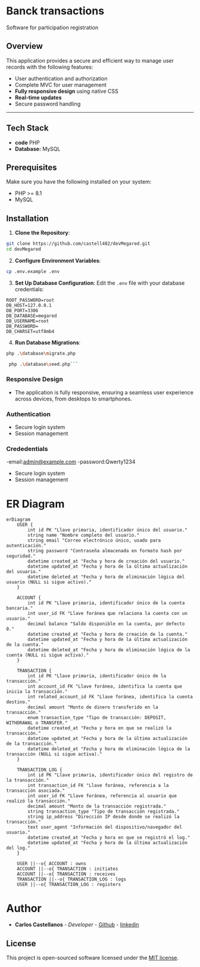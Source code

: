 # Banck transactions

Software for participation registration

## Overview

This application provides a secure and efficient way to manage user records with the following features:

- User authentication and authorization
- Complete MVC for user management
- **Fully responsive design** using native CSS
- **Real-time updates**
- Secure password handling

---

## Tech Stack

- **code** PHP
- **Database:** MySQL

## Prerequisites

Make sure you have the following installed on your system:

- PHP >= 8.1
- MySQL


## Installation

1. **Clone the Repository**:

```bash
git clone https://github.com/castell482/devMegared.git
cd devMegared
```

2. **Configure Environment Variables**:

```bash
cp .env.example .env
```

3. **Set Up Database Configuration**:
   Edit the `.env` file with your database credentials:

```env
ROOT_PASSWORD=root
DB_HOST=127.0.0.1
DB_PORT=3306
DB_DATABASE=megared
DB_USERNAME=root
DB_PASSWORD=
DB_CHARSET=utf8mb4
```

4. **Run Database Migrations**:

```bash
php .\database\migrate.php
```
```bash
 php .\database\seed.php```
```

### Responsive Design

- The application is fully responsive, ensuring a seamless user experience across devices, from desktops to smartphones.


### Authentication

- Secure login system
- Session management


### Crededentials
-email:admin@example.com
-password:Qwerty1234

- Secure login system
- Session management


# ER Diagram

```mermaid
erDiagram
    USER {
        int id PK "Llave primaria, identificador único del usuario."
        string name "Nombre completo del usuario."
        string email "Correo electrónico único, usado para autenticación."
        string password "Contraseña almacenada en formato hash por seguridad."
        datetime created_at "Fecha y hora de creación del usuario."
        datetime updated_at "Fecha y hora de la última actualización del usuario."
        datetime deleted_at "Fecha y hora de eliminación lógica del usuario (NULL si sigue activo)."
    }

    ACCOUNT {
        int id PK "Llave primaria, identificador único de la cuenta bancaria."
        int user_id FK "Llave foránea que relaciona la cuenta con un usuario."
        decimal balance "Saldo disponible en la cuenta, por defecto 0."
        datetime created_at "Fecha y hora de creación de la cuenta."
        datetime updated_at "Fecha y hora de la última actualización de la cuenta."
        datetime deleted_at "Fecha y hora de eliminación lógica de la cuenta (NULL si sigue activa)."
    }

    TRANSACTION {
        int id PK "Llave primaria, identificador único de la transacción."
        int account_id FK "Llave foránea, identifica la cuenta que inicia la transacción."
        int related_account_id FK "Llave foránea, identifica la cuenta destino."
        decimal amount "Monto de dinero transferido en la transacción."
        enum transaction_type "Tipo de transacción: DEPOSIT, WITHDRAWAL o TRANSFER."
        datetime created_at "Fecha y hora en que se realizó la transacción."
        datetime updated_at "Fecha y hora de la última actualización de la transacción."
        datetime deleted_at "Fecha y hora de eliminación lógica de la transacción (NULL si sigue activa)."
    }

    TRANSACTION_LOG {
        int id PK "Llave primaria, identificador único del registro de la transacción."
        int transaction_id FK "Llave foránea, referencia a la transacción asociada."
        int user_id FK "Llave foránea, referencia al usuario que realizó la transacción."
        decimal amount "Monto de la transacción registrada."
        string transaction_type "Tipo de transacción registrada."
        string ip_address "Dirección IP desde donde se realizó la transacción."
        text user_agent "Información del dispositivo/navegador del usuario."
        datetime created_at "Fecha y hora en que se registró el log."
        datetime updated_at "Fecha y hora de la última actualización del log."
    }

    USER ||--o{ ACCOUNT : owns
    ACCOUNT ||--o{ TRANSACTION : initiates 
    ACCOUNT ||--o{ TRANSACTION : receives
    TRANSACTION ||--o{ TRANSACTION_LOG : logs
    USER ||--o{ TRANSACTION_LOG : registers
```


# Author

* **Carlos Castellanos** - *Developer* - [Github](https://github.com/castell482)  - [linkedin](www.linkedin.com/in/carlos-mario-castellanos-81b3241a1)

## License

This project is open-sourced software licensed under the [MIT license](https://opensource.org/licenses/MIT).
